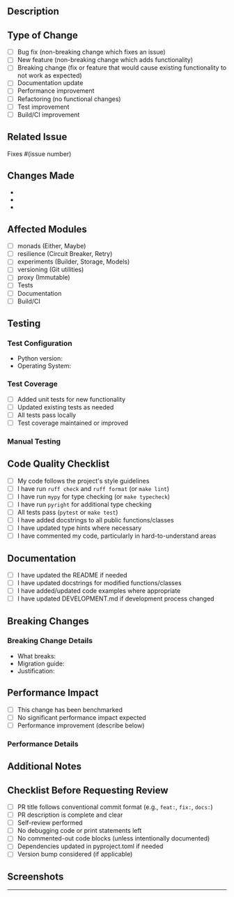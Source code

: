 ## Description

<!-- Provide a brief description of the changes in this PR -->

## Type of Change

<!-- Mark the relevant option with an "x" -->

-   [ ] Bug fix (non-breaking change which fixes an issue)
-   [ ] New feature (non-breaking change which adds functionality)
-   [ ] Breaking change (fix or feature that would cause existing functionality
        to not work as expected)
-   [ ] Documentation update
-   [ ] Performance improvement
-   [ ] Refactoring (no functional changes)
-   [ ] Test improvement
-   [ ] Build/CI improvement

## Related Issue

<!-- Link to the issue this PR addresses, if applicable -->

Fixes #(issue number)

## Changes Made

<!-- List the specific changes made in this PR -->

-
-
-

## Affected Modules

<!-- Check all that apply -->

-   [ ] monads (Either, Maybe)
-   [ ] resilience (Circuit Breaker, Retry)
-   [ ] experiments (Builder, Storage, Models)
-   [ ] versioning (Git utilities)
-   [ ] proxy (Immutable)
-   [ ] Tests
-   [ ] Documentation
-   [ ] Build/CI

## Testing

<!-- Describe the tests you ran to verify your changes -->

### Test Configuration

-   Python version:
-   Operating System:

### Test Coverage

-   [ ] Added unit tests for new functionality
-   [ ] Updated existing tests as needed
-   [ ] All tests pass locally
-   [ ] Test coverage maintained or improved

### Manual Testing

<!-- Describe any manual testing performed -->

## Code Quality Checklist

<!-- Ensure all items are checked before submitting -->

-   [ ] My code follows the project's style guidelines
-   [ ] I have run `ruff check` and `ruff format` (or `make lint`)
-   [ ] I have run `mypy` for type checking (or `make typecheck`)
-   [ ] I have run `pyright` for additional type checking
-   [ ] All tests pass (`pytest` or `make test`)
-   [ ] I have added docstrings to all public functions/classes
-   [ ] I have updated type hints where necessary
-   [ ] I have commented my code, particularly in hard-to-understand areas

## Documentation

-   [ ] I have updated the README if needed
-   [ ] I have updated docstrings for modified functions/classes
-   [ ] I have added/updated code examples where appropriate
-   [ ] I have updated DEVELOPMENT.md if development process changed

## Breaking Changes

<!-- If this PR introduces breaking changes, describe them here -->

### Breaking Change Details

<!-- Only fill this out if you checked "Breaking change" above -->

-   What breaks:
-   Migration guide:
-   Justification:

## Performance Impact

<!-- If applicable, describe any performance implications -->

-   [ ] This change has been benchmarked
-   [ ] No significant performance impact expected
-   [ ] Performance improvement (describe below)

### Performance Details

<!-- Only fill if performance is affected -->

## Additional Notes

<!-- Any additional information that reviewers should know -->

## Checklist Before Requesting Review

-   [ ] PR title follows conventional commit format (e.g., `feat:`, `fix:`,
        `docs:`)
-   [ ] PR description is complete and clear
-   [ ] Self-review performed
-   [ ] No debugging code or print statements left
-   [ ] No commented-out code blocks (unless intentionally documented)
-   [ ] Dependencies updated in pyproject.toml if needed
-   [ ] Version bump considered (if applicable)

## Screenshots

<!-- If applicable, add screenshots to help explain your changes -->

---

<!--
Thank you for contributing to frost! 🎉
Please ensure all checklist items are addressed before marking this PR as ready for review.
-->

